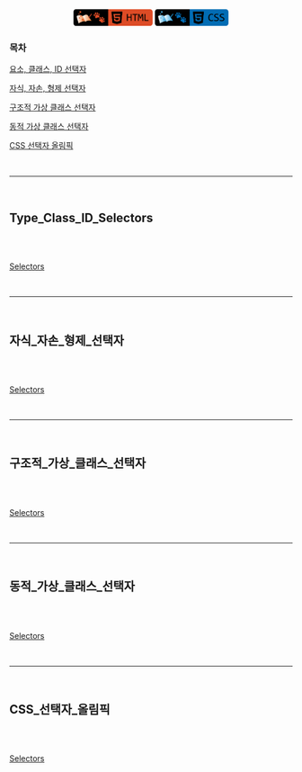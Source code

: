 <p align="center">
    <a href="https://github.com/seol-yu/TIL/tree/master/HTML_CSS/HTML_CSS">
    <img src="https://github.com/seol-yu/TIL/blob/master/images/html-badge-logo.png?raw=true" height=30 /></a>
    <a href="https://github.com/seol-yu/TIL/tree/master/HTML_CSS/HTML_CSS">
    <img src="https://github.com/seol-yu/TIL/blob/master/images/css-badge-logo.png?raw=true" height=30 /></a>
</p>

### 목차
[요소, 클래스, ID 선택자](#Type_Class_ID_Selectors)

[자식, 자손, 형제 선택자](#자식_자손_형제_선택자)

[구조적 가상 클래스 선택자](#구조적_가상_클래스_선택자)

[동적 가상 클래스 선택자](#동적_가상_클래스_선택자)

[CSS 선택자 올림픽](#CSS_선택자_올림픽)

<br />

---

<br />

## Type_Class_ID_Selectors

<br />


<br />

[Selectors](#Selectors)

<br />

---

<br />

## 자식_자손_형제_선택자

<br />


<br />

[Selectors](#Selectors)

<br />

---

<br />

## 구조적_가상_클래스_선택자

<br />


<br />

[Selectors](#Selectors)

<br />

---

<br />

## 동적_가상_클래스_선택자

<br />


<br />

[Selectors](#Selectors)

<br />

---

<br />

## CSS_선택자_올림픽

<br />


<br />

[Selectors](#Selectors)

<br />
